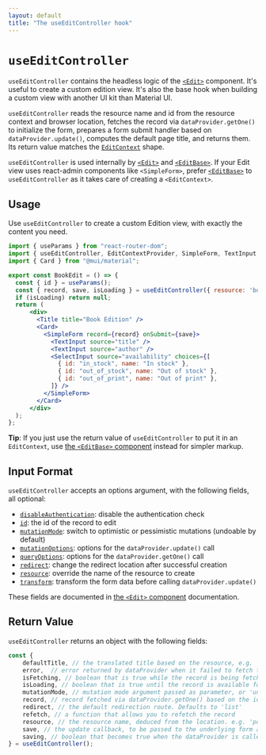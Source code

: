 ```yaml
---
layout: default
title: "The useEditController hook"
---
```


# `useEditController`

`useEditController` contains the headless logic of the [`<Edit>`](./Edit.md) component. It's useful to create a custom edition view. It's also the base hook when building a custom view with another UI kit than Material UI. 

`useEditController` reads the resource name and id from the resource context and browser location, fetches the record via `dataProvider.getOne()` to initialize the form, prepares a form submit handler based on `dataProvider.update()`, computes the default page title, and returns them. Its return value matches the [`EditContext`](./useEditContext.md) shape. 

`useEditController` is used internally by [`<Edit>`](./Edit.md) and [`<EditBase>`](./EditBase.md). If your Edit view uses react-admin components like `<SimpleForm>`, prefer [`<EditBase>`](./EditBase.md) to `useEditController` as it takes care of creating a `<EditContext>`.

## Usage

Use `useEditController` to create a custom Edition view, with exactly the content you need. 

```jsx
import { useParams } from "react-router-dom";
import { useEditController, EditContextProvider, SimpleForm, TextInput, SelectInput } from "react-admin";
import { Card } from "@mui/material";

export const BookEdit = () => {
  const { id } = useParams();
  const { record, save, isLoading } = useEditController({ resource: 'books', id });
  if (isLoading) return null;
  return (
      <div>
        <Title title="Book Edition" />
        <Card>
          <SimpleForm record={record} onSubmit={save}>
            <TextInput source="title" />
            <TextInput source="author" />
            <SelectInput source="availability" choices={[
              { id: "in_stock", name: "In stock" },
              { id: "out_of_stock", name: "Out of stock" },
              { id: "out_of_print", name: "Out of print" },
            ]} />
          </SimpleForm>
        </Card>
      </div>
  );
};
```

**Tip**: If you just use the return value of `useEditController` to put it in an `EditContext`, use [the `<EditBase>` component](./EditBase.md) instead for simpler markup.

## Input Format

`useEditController` accepts an options argument, with the following fields, all optional:

* [`disableAuthentication`](./Edit.md#disableauthentication): disable the authentication check
* [`id`](./Edit.md#id): the id of the record to edit
* [`mutationMode`](./Edit.md#mutationmode): switch to optimistic or pessimistic mutations (undoable by default)
* [`mutationOptions`](./Edit.md#mutationoptions): options for the `dataProvider.update()` call
* [`queryOptions`](./Edit.md#queryoptions): options for the `dataProvider.getOne()` call
* [`redirect`](./Edit.md#redirect): change the redirect location after successful creation
* [`resource`](./Edit.md#resource): override the name of the resource to create
* [`transform`](./Edit.md#transform): transform the form data before calling `dataProvider.update()`

These fields are documented in [the `<Edit>` component](./Edit.md) documentation.

## Return Value

`useEditController` returns an object with the following fields:

```jsx
const {
    defaultTitle, // the translated title based on the resource, e.g. 'Post #123'
    error,  // error returned by dataProvider when it failed to fetch the record. Useful if you want to adapt the view instead of just showing a notification using the `onError` side effect.
    isFetching, // boolean that is true while the record is being fetched, and false once the record is fetched
    isLoading, // boolean that is true until the record is available for the first time
    mutationMode, // mutation mode argument passed as parameter, or 'undoable' if not defined
    record, // record fetched via dataProvider.getOne() based on the id from the location
    redirect, // the default redirection route. Defaults to 'list'
    refetch, // a function that allows you to refetch the record 
    resource, // the resource name, deduced from the location. e.g. 'posts'
    save, // the update callback, to be passed to the underlying form as submit handler
    saving, // boolean that becomes true when the dataProvider is called to update the record
} = useEditController();
```
